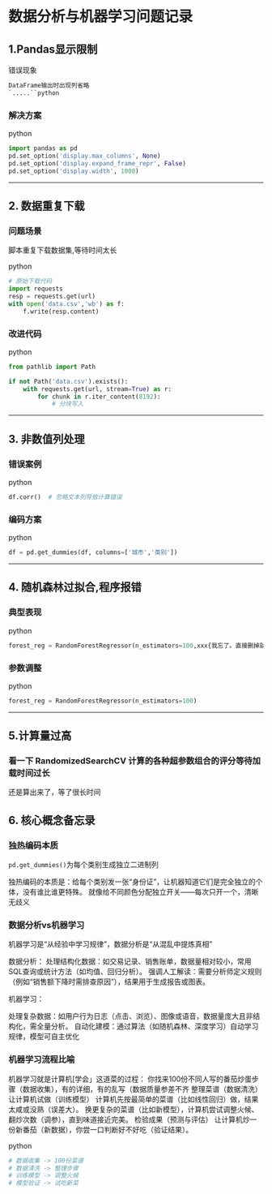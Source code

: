 

# 数据分析与机器学习问题记录

## 1.Pandas显示限制

错误现象

```markdown
DataFrame输出时出现列省略
`.....``python

```

### 解决方案

python

```python
import pandas as pd
pd.set_option('display.max_columns', None)
pd.set_option('display.expand_frame_repr', False)
pd.set_option('display.width', 1000)
```

------

## 2. 数据重复下载

### 问题场景

脚本重复下载数据集,等待时间太长

python

```python
# 原始下载代码
import requests
resp = requests.get(url)
with open('data.csv','wb') as f:
    f.write(resp.content)
```

### 改进代码

python

```python
from pathlib import Path

if not Path('data.csv').exists():
    with requests.get(url, stream=True) as r:
        for chunk in r.iter_content(8192):
            # 分块写入
```

------

## 3. 非数值列处理

### 错误案例

python

```python
df.corr()  # 忽略文本列导致计算错误
```

### 编码方案

python

```python
df = pd.get_dummies(df, columns=['城市','类别'])
```

------

## 4. 随机森林过拟合,程序报错

### 典型表现

python

```python
forest_reg = RandomForestRegressor(n_estimators=100,xxx{我忘了。直接删掉就好了})
```

### 参数调整

python

```python
forest_reg = RandomForestRegressor(n_estimators=100)
```

------

## 5.计算量过高

### 看一下 RandomizedSearchCV 计算的各种超参数组合的评分等待加载时间过长

还是算出来了，等了很长时间

## 6. 核心概念备忘录

### 独热编码本质

`pd.get_dummies()`为每个类别生成独立二进制列

独热编码的本质是：给每个类别发一张“身份证”，让机器知道它们是完全独立的个体，没有谁比谁更特殊。
就像给不同颜色分配独立开关——每次只开一个，清晰无歧义

### 数据分析vs机器学习

机器学习是“从经验中学习规律”，数据分析是“从混乱中提炼真相”

数据分析：
处理结构化数据：如交易记录、销售账单，数据量相对较小，常用SQL查询或统计方法（如均值、回归分析）。
强调人工解读：需要分析师定义规则（例如“销售额下降时需排查原因”），结果用于生成报告或图表。

机器学习：

处理复杂数据：如用户行为日志（点击、浏览）、图像或语音，数据量庞大且非结构化，需全量分析。
自动化建模：通过算法（如随机森林、深度学习）自动学习规律，模型可自主优化



### 机器学习流程比喻

机器学习就是计算机[学会」这道菜的过程：
你找来100份不同人写的番茄炒蛋步骤（数据收集），有的详细，有的乱写（数据质量参差不齐
整理菜谱（数据清洗）
让计算机试做（训练模型）
计算机先按最简单的菜谱（比如线性回归）做，结果太咸或没熟（误差大）。
换更复杂的菜谱（比如新模型），计算机尝试调整火候、翻炒次数（调参），直到味道接近完美。
检验成果（预测与评估）
让计算机炒一份新番茄（新数据），你尝一口判断好不好吃（验证结果）。

python

```python
# 数据收集 -> 100份菜谱
# 数据清洗 -> 整理步骤
# 训练模型 -> 调整火候
# 模型验证 -> 试吃新菜
```